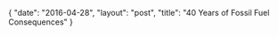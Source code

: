 {
   "date": "2016-04-28",
   "layout": "post",
   "title": "40 Years of Fossil Fuel Consequences"
}

